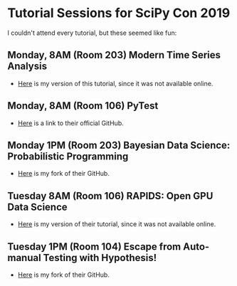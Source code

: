 # Tutorial Sessions for SciPy Con 2019

I couldn't attend every tutorial, but these seemed like fun:


## Monday, 8AM (Room 203) Modern Time Series Analysis

* [Here](https://github.com/theJollySin/scipy_con_2019/tree/master/modern_time_series_analysis/) is my version of this tutorial, since it was not available online.

## Monday, 8AM (Room 106) PyTest

* [Here](https://leemangeophysicalllc.github.io/testing-with-python/) is a link to their official GitHub.

## Monday 1PM (Room 203) Bayesian Data Science: Probabilistic Programming

* [Here](https://github.com/theJollySin/bayesian-stats-modelling-tutorial) is my fork of their GitHub.


## Tuesday 8AM (Room 106) RAPIDS: Open GPU Data Science

* [Here](https://github.com/theJollySin/scipy_con_2019/tree/master/gpu) is my version of their tutorial, since it was not available online.

## Tuesday 1PM (Room 104) Escape from Auto-manual Testing with Hypothesis!

* [Here](https://github.com/theJollySin/escape-from-automanual-testing) is my fork of their GitHub.
